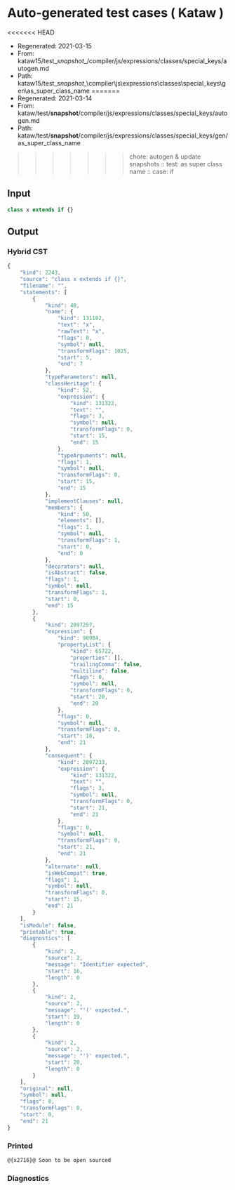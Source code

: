 # Auto-generated test cases ( Kataw )
<<<<<<< HEAD
- Regenerated: 2021-03-15
- From: kataw15/test\__snapshot__/compiler/js/expressions/classes/special_keys/autogen.md
- Path: kataw15/test\__snapshot__\compiler\js\expressions\classes\special_keys\gen\as_super_class_name
=======
- Regenerated: 2021-03-14
- From: kataw/test/__snapshot__/compiler/js/expressions/classes/special_keys/autogen.md
- Path: kataw/test/__snapshot__/compiler/js/expressions/classes/special_keys/gen/as_super_class_name
>>>>>>> chore: autogen & update snapshots
> :: test: as super class name
> :: case: if
## Input

`````js
class x extends if {}
`````

## Output

### Hybrid CST

```javascript
{
    "kind": 2243,
    "source": "class x extends if {}",
    "filename": "",
    "statements": [
        {
            "kind": 48,
            "name": {
                "kind": 131102,
                "text": "x",
                "rawText": "x",
                "flags": 0,
                "symbol": null,
                "transformFlags": 1025,
                "start": 5,
                "end": 7
            },
            "typeParameters": null,
            "classHeritage": {
                "kind": 52,
                "expression": {
                    "kind": 131322,
                    "text": "",
                    "flags": 3,
                    "symbol": null,
                    "transformFlags": 0,
                    "start": 15,
                    "end": 15
                },
                "typeArguments": null,
                "flags": 1,
                "symbol": null,
                "transformFlags": 0,
                "start": 15,
                "end": 15
            },
            "implementClauses": null,
            "members": {
                "kind": 50,
                "elements": [],
                "flags": 1,
                "symbol": null,
                "transformFlags": 1,
                "start": 0,
                "end": 0
            },
            "decorators": null,
            "isAbstract": false,
            "flags": 1,
            "symbol": null,
            "transformFlags": 1,
            "start": 0,
            "end": 15
        },
        {
            "kind": 2097257,
            "expression": {
                "kind": 98984,
                "propertyList": {
                    "kind": 65722,
                    "properties": [],
                    "trailingComma": false,
                    "multiline": false,
                    "flags": 0,
                    "symbol": null,
                    "transformFlags": 0,
                    "start": 20,
                    "end": 20
                },
                "flags": 0,
                "symbol": null,
                "transformFlags": 0,
                "start": 18,
                "end": 21
            },
            "consequent": {
                "kind": 2097233,
                "expression": {
                    "kind": 131322,
                    "text": "",
                    "flags": 3,
                    "symbol": null,
                    "transformFlags": 0,
                    "start": 21,
                    "end": 21
                },
                "flags": 0,
                "symbol": null,
                "transformFlags": 0,
                "start": 21,
                "end": 21
            },
            "alternate": null,
            "isWebCompat": true,
            "flags": 1,
            "symbol": null,
            "transformFlags": 0,
            "start": 15,
            "end": 21
        }
    ],
    "isModule": false,
    "printable": true,
    "diagnostics": [
        {
            "kind": 2,
            "source": 2,
            "message": "Identifier expected",
            "start": 16,
            "length": 0
        },
        {
            "kind": 2,
            "source": 2,
            "message": "'(' expected.",
            "start": 19,
            "length": 0
        },
        {
            "kind": 2,
            "source": 2,
            "message": "')' expected.",
            "start": 20,
            "length": 0
        }
    ],
    "original": null,
    "symbol": null,
    "flags": 0,
    "transformFlags": 0,
    "start": 0,
    "end": 21
}
```

### Printed

```javascript
@{x2716}@ Soon to be open sourced
```

### Diagnostics

```javascript

```

